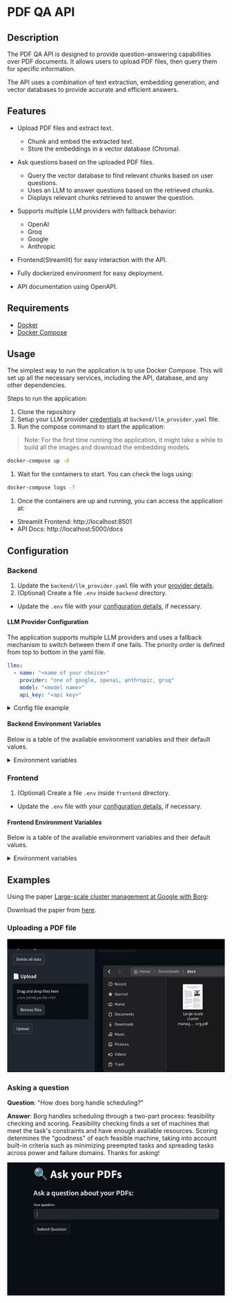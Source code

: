 # PDF QA API
## Description
The PDF QA API is designed to provide question-answering capabilities over PDF documents. It allows users to upload PDF files, then query them for specific information.

The API uses a combination of text extraction, embedding generation, and vector databases to provide accurate and efficient answers.

## Features
- Upload PDF files and extract text.
  - Chunk and embed the extracted text.
  - Store the embeddings in a vector database (Chroma).
- Ask questions based on the uploaded PDF files.
  - Query the vector database to find relevant chunks based on user questions.
  - Uses an LLM to answer questions based on the retrieved chunks.
  - Displays relevant chunks retrieved to answer the question.

- Supports multiple LLM providers with fallback behavior:
  - OpenAI
  - Groq
  - Google
  - Anthropic

- Frontend(Streamlit) for easy interaction with the API.

- Fully dockerized environment for easy deployment.
- API documentation using OpenAPI.

## Requirements
- [Docker](https://www.docker.com/)
- [Docker Compose](https://docs.docker.com/compose/install/)

## Usage
The simplest way to run the application is to use Docker Compose. This will set up all the necessary services, including the API, database, and any other dependencies.

Steps to run the application:
1. Clone the repository
1. Setup your LLM provider [credentials](#llm-provider-configuration) at `backend/llm_provider.yaml` file.
1. Run the compose command to start the application:
  > Note: For the first time running the application, it might take a while to build all the images and download the embedding models.
  ```bash
  docker-compose up -d
  ```
1. Wait for the containers to start. You can check the logs using:
  ```bash
  docker-compose logs -f
  ```
1. Once the containers are up and running, you can access the application at:
  - Streamlit Frontend: http://localhost:8501
  - API Docs: http://localhost:5000/docs

## Configuration
### Backend
1. Update the `backend/llm_provider.yaml` file with your [provider details](#llm-provider-configuration).
1. (Optional) Create a file `.env` inside `backend` directory.
  - Update the `.env` file with your [configuration details](#backend-environment-variables), if necessary.

#### LLM Provider Configuration
The application supports multiple LLM providers and uses a fallback mechanism to switch between them if one fails. The priority order is defined from top to bottom in the yaml file.
```yaml
llms:
  - name: "<name of your choice>"
    provider: "one of google, openai, anthropic, groq"
    model: "<model name>"
    api_key: "<api key>"
```

<details>
<summary>Config file example</summary>

```yaml
llms:
  - name: "primary-google"
    provider: "google"
    model: "gemma3"
    api_key: "<google aistudio api key>"
  - name: "fallback"
    provider: "openai"
    model: "gpt-3.5-turbo"
    api_key: "<openai api key>"
```

</details>

#### Backend Environment Variables
Below is a table of the available environment variables and their default values.
<details>
<summary>Environment variables</summary>

|Variable	|Description	|Default Value	|
|:---	|:---	|:---:	|
|ENVIRONMENT	|Deploy environment (dev, prod, etc.)	|"dev"	|
|PORT|-	|5000	|
|LOG_LEVEL	|-	|"DEBUG"	|
|CORRELATION_ID_HEADER	|Correlation header used for tracing.	|"X-Request-ID"	|
|EMBEDDING_MODEL	|Model used to compute embeddings.	|"all-MiniLM-L6-v2"	|
|CHROMA_HOST	|URI to Chroma DB host.	|"chromadb"	|
|CHROMA_PORT	|-	|8000	|
|CHROMA_COLLECTION|-	|"pdf_chunks"	|
</details>

### Frontend
1. (Optional) Create a file `.env` inside `frontend` directory.
  - Update the `.env` file with your [configuration details](#environment-variables), if necessary.

#### Frontend Environment Variables
Below is a table of the available environment variables and their default values.
<details>
<summary>Environment variables</summary>

|Variable	|Description|Default Value	|
|:---	|:---	|:---:	|
|BACKEND_URL|-	|"http://backend:5000"	|

</details>

## Examples
Using the paper [Large-scale cluster management at Google with Borg](https://research.google/pubs/large-scale-cluster-management-at-google-with-borg/):

Download the paper from [here](https://dl.acm.org/doi/pdf/10.1145/2741948.2741964).

###  Uploading a PDF file
![File Upload](docs/assets/file_upload.gif)

###  Asking a question
**Question**: "How does borg handle scheduling?"

**Answer**: Borg handles scheduling through a two-part process: feasibility checking and scoring. Feasibility checking finds a set of machines that meet the task's constraints and have enough available resources. Scoring determines the "goodness" of each feasible machine, taking into account built-in criteria such as minimizing preempted tasks and spreading tasks across power and failure domains. Thanks for asking!

![Ask Question](docs/assets/ask_question.gif)
